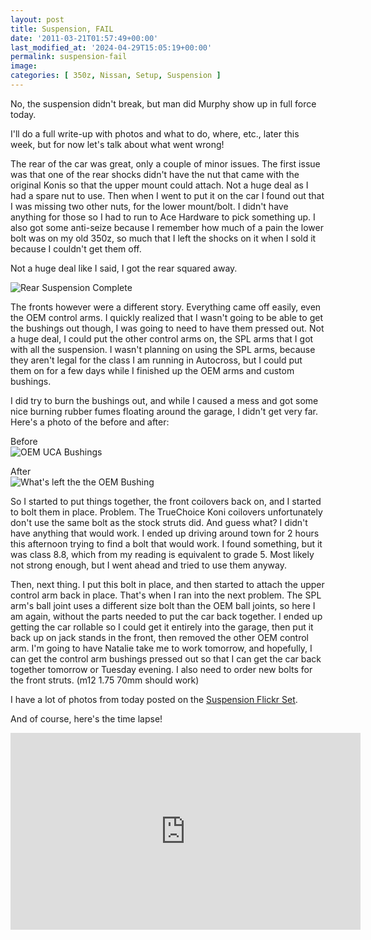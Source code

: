 ```yaml
---
layout: post
title: Suspension, FAIL
date: '2011-03-21T01:57:49+00:00'
last_modified_at: '2024-04-29T15:05:19+00:00'
permalink: suspension-fail
image:
categories: [ 350z, Nissan, Setup, Suspension ]
---
```

No, the suspension didn't break, but man did Murphy show up in full force today.

I'll do a full write-up with photos and what to do, where, etc., later this week, but for now let's talk about what went wrong!

The rear of the car was great, only a couple of minor issues. The first issue was that one of the rear shocks didn't have the nut that came with the original Konis so that the upper mount could attach. Not a huge deal as I had a spare nut to use. Then when I went to put it on the car I found out that I was missing two other nuts, for the lower mount/bolt. I didn't have anything for those so I had to run to Ace Hardware to pick something up. I also got some anti-seize because I remember how much of a pain the lower bolt was on my old 350z, so much that I left the shocks on it when I sold it because I couldn't get them off.

Not a huge deal like I said, I got the rear squared away.

![Rear Suspension Complete](http://static.flickr.com/5134/5545390097_6d382db3da.jpg)

The fronts however were a different story. Everything came off easily, even the OEM control arms. I quickly realized that I wasn't going to be able to get the bushings out though, I was going to need to have them pressed out. Not a huge deal, I could put the other control arms on, the SPL arms that I got with all the suspension. I wasn't planning on using the SPL arms, because they aren't legal for the class I am running in Autocross, but I could put them on for a few days while I finished up the OEM arms and custom bushings.

I did try to burn the bushings out, and while I caused a mess and got some nice burning rubber fumes floating around the garage, I didn't get very far. Here's a photo of the before and after:

Before    
![OEM UCA Bushings](http://static.flickr.com/5095/5545397739_64459e05c7.jpg)

After    
![What's left the the OEM Bushing](http://static.flickr.com/5257/5545402039_c84c4f8115.jpg)

So I started to put things together, the front coilovers back on, and I started to bolt them in place. Problem. The TrueChoice Koni coilovers unfortunately don't use the same bolt as the stock struts did. And guess what? I didn't have anything that would work. I ended up driving around town for 2 hours this afternoon trying to find a bolt that would work. I found something, but it was class 8.8, which from my reading is equivalent to grade 5. Most likely not strong enough, but I went ahead and tried to use them anyway.

Then, next thing. I put this bolt in place, and then started to attach the upper control arm back in place. That's when I ran into the next problem. The SPL arm's ball joint uses a different size bolt than the OEM ball joints, so here I am again, without the parts needed to put the car back together. I ended up getting the car rollable so I could get it entirely into the garage, then put it back up on jack stands in the front, then removed the other OEM control arm. I'm going to have Natalie take me to work tomorrow, and hopefully, I can get the control arm bushings pressed out so that I can get the car back together tomorrow or Tuesday evening. I also need to order new bolts for the front struts. (m12 1.75 70mm should work)

I have a lot of photos from today posted on the [Suspension Flickr Set](https://www.flickr.com/photos/chammond/sets/72157626235414092/with/5545402039/).

And of course, here's the time lapse!

<iframe width="560" height="315" src="https://www.youtube.com/embed/gpE_jgeJwMA?si=9e70sPnLm1unnNBp" title="YouTube video player" frameborder="0" allow="accelerometer; autoplay; clipboard-write; encrypted-media; gyroscope; picture-in-picture; web-share" referrerpolicy="strict-origin-when-cross-origin" allowfullscreen></iframe>
